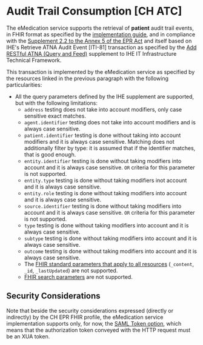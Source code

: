 # Audit Trail Consumption [CH ATC]

The eMedication service supports the retrieval of __patient__ audit trail events, in FHIR format as specified by the [implementation guide](https://fhir.ch/ig/ch-atc/index.html), and in compliance with the [Supplement 2.2 to the Annex 5 of the EPR Act](https://www.bag.admin.ch/dam/bag/de/dokumente/nat-gesundheitsstrategien/strategie-ehealth/gesetzgebung-elektronisches-patientendossier/gesetze/Anhang_5_Ergaenzung_2.2_EPDV_EDI_20190624.pdf.download.pdf/Anhang%205%20Erg%C3%A4nzung%202.2%20der%20EPDV-EDI_Fassung%20vom%2024.%20Juni%202019.pdf) and itself based on IHE's Retrieve ATNA Audit Event [ITI-81] transaction as specified by the [Add RESTful ATNA (Query and Feed)](https://www.ihe.net/uploadedFiles/Documents/ITI/IHE_ITI_Suppl_RESTful-ATNA.pdf) supplement to IHE IT Infrastructure Technical Framework.

This transaction is implemented by the eMedication service as specified by the resources linked in the previous paragraph with the following particularities:

- All the query parameters defined by the IHE supplement are supported, but with the following limitations:
    - `address` testing does not take into account modifiers, only case sensitive exact matches.
    - `agent.identifier` testing does not take into account modifiers and is always case sensitive.
    - `patient.identifier` testing is done without taking into account modifiers and it is always case sensitive. Matching does not additionally filter by type: it is assumed that if the identifier matches, that is good enough.
    - `entity.identifier` testing is done without taking modifiers into account and it is always case sensitive. `OR` criteria for this parameter is not supported.
    - `entity.type` testing is done without taking modifiers inot account and it is always case sensitive.
    - `entity.role` testing is done without taking modifiers into account and it is always case sensitive.
    - `source.identifier` testing is done without taking modifiers into account and it is always case sensitive. `OR` criteria for this parameter is not supported.
    - `type` testing is done without taking modifiers into account and it is always case sensitive.
    - `subtype` testing is done without taking modifiers into account and it is always case sensitive.
    - `outcome` testing is done without taking modifiers into account and it is always case sensitive.
    - The [FHIR standard parameters that apply to all resources](http://hl7.org/fhir/R4/search.html#all) (`_content`, `_id`, `_lastUpdated`) are not supported.
    - [FHIR search parameters](http://hl7.org/fhir/R4/search.html#return) are not supported.
    
## Security Considerations

Note that beside the security considerations expressed (directly or indirectly) by the CH EPR FHIR profile, the eMedication service implementation supports only, for now, the [SAML Token option](https://profiles.ihe.net/ITI/IUA/#342-iua-actor-options), which means that the authorization token conveyed with the HTTP request must be an XUA token.
